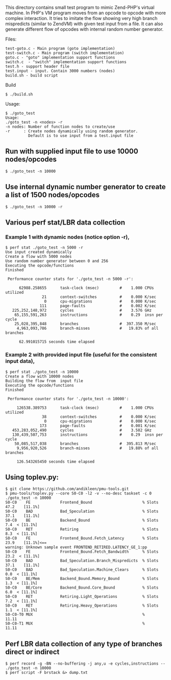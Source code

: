 This directory contains small test program to mimic Zend-PHP's virtual machine.
In PHP's VM program moves from an opcode to opcode with more complex
interaction. It tries to imitate the flow showing very high branch mispredicts 
(similar to ZendVM) with given test input from a file.
It can also generate different flow of opcodes with internal random number
generator.


Files:
```
test-goto.c - Main program (goto implementation)
test-switch.c - Main program (switch implementation)
goto.c - "goto" implementation support functions
switch.c  - "switch" implementation support functions
test.h - support header file
test.input - input. Contain 3000 numbers (nodes)
build.sh - build script
```

Build
```
$ ./build.sh
```

Usage:
```
$ ./goto_test
Usage:
./goto_test -n <nodes> -r
-n nodes: Number of function nodes to create/use
-r      : Create nodes dynamically using random generator.
          Default is to use input from a test.input file
```

## Run with supplied input file to use 10000 nodes/opcodes
```
$ ./goto_test -n 10000
```

## Use internal dynamic number generator to create a list of 1500 nodes/opcodes
```
$ ./goto_test -n 10000 -r
```


## Various perf stat/LBR data collection

### Example 1 with dynamic nodes (notice option -r),
```
$ perf stat ./goto_test -n 5000 -r
Use input created dynamically
Create a flow with 5000 nodes
Use random number generator between 0 and 256
Executing the opcode/functions
Finished

 Performance counter stats for './goto_test -n 5000 -r':

      62988.258655      task-clock (msec)         #    1.000 CPUs utilized
                21      context-switches          #    0.000 K/sec
                 0      cpu-migrations            #    0.000 K/sec
               111      page-faults               #    0.002 K/sec
   225,252,148,972      cycles                    #    3.576 GHz
    65,155,591,263      instructions              #    0.29  insn per cycle
    25,028,395,848      branches                  #  397.350 M/sec
     4,963,093,786      branch-misses             #   19.83% of all branches

      62.991015715 seconds time elapsed
```

### Example 2 with provided input file (useful for the consistent input data),
```
$ perf stat ./goto_test -n 10000
Create a flow with 10000 nodes
Building the flow from  input file
Executing the opcode/functions
Finished

 Performance counter stats for './goto_test -n 10000':

     126538.389753      task-clock (msec)         #    1.000 CPUs utilized
                38      context-switches          #    0.000 K/sec
                 0      cpu-migrations            #    0.000 K/sec
               173      page-faults               #    0.001 K/sec
   453,283,052,490      cycles                    #    3.582 GHz
   130,439,507,753      instructions              #    0.29  insn per cycle
    50,085,517,038      branches                  #  395.813 M/sec
     9,956,920,526      branch-misses             #   19.88% of all branches

     126.543265450 seconds time elapsed
```

## Using toplev.py: 
```
$ git clone https://github.com/andikleen/pmu-tools.git
$ pmu-tools/toplev.py --core S0-C0 -l2 -v --no-desc taskset -c 0 ./goto_test -n 10000
S0-C0    FE             Frontend_Bound                      % Slots                      47.2    [11.1%]
S0-C0    BAD            Bad_Speculation                     % Slots                      37.1    [11.1%]
S0-C0    BE             Backend_Bound                       % Slots                       7.4  < [11.1%]
S0-C0    RET            Retiring                            % Slots                       8.3  < [11.1%]
S0-C0    FE             Frontend_Bound.Fetch_Latency        % Slots                      23.9    [11.1%]<==
warning: Unknown sample event FRONTEND_RETIRED.LATENCY_GE_1:pp
S0-C0    FE             Frontend_Bound.Fetch_Bandwidth      % Slots                      23.2  < [11.1%]
S0-C0    BAD            Bad_Speculation.Branch_Mispredicts  % Slots                      37.1    [11.1%]
S0-C0    BAD            Bad_Speculation.Machine_Clears      % Slots                       0.0  < [11.1%]
S0-C0    BE/Mem         Backend_Bound.Memory_Bound          % Slots                       1.3  < [11.1%]
S0-C0    BE/Core        Backend_Bound.Core_Bound            % Slots                       6.0  < [11.1%]
S0-C0    RET            Retiring.Light_Operations           % Slots                       7.2  < [11.1%]
S0-C0    RET            Retiring.Heavy_Operations           % Slots                       1.1  < [11.1%]
S0-C0-T0 MUX                                                %                            11.11  
S0-C0-T1 MUX                                                %                            11.11
```

## Perf LBR data collection of any type of branches direct or indirect
```
$ perf record -g -BN --no-buffering -j any,u -e cycles,instructions -- ./goto_test -n 10000
$ perf script -F brstack &> dump.txt
```

